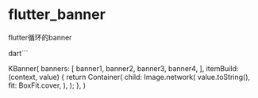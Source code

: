 # flutter_banner
flutter循环的banner

dart```

KBanner(
            banners: [
              banner1,
              banner2,
              banner3,
              banner4,
            ],
            itemBuild: (context, value) {
              return Container(
                child: Image.network(
                  value.toString(),
                  fit: BoxFit.cover,
                ),
              );
            },
          )

```
